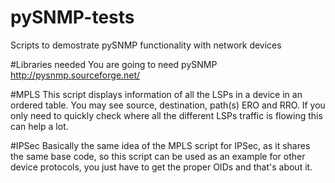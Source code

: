 # pySNMP-tests
Scripts to demostrate pySNMP functionality with network devices

#Libraries needed
You are going to need pySNMP http://pysnmp.sourceforge.net/

#MPLS
This script displays information of all the LSPs in a device in an ordered table. You may see source, destination, path(s) ERO and RRO. If you only need to quickly check where all the different LSPs traffic is flowing this can help a lot.

#IPSec
Basically the same idea of the MPLS script for IPSec, as it shares the same base code, so this script can be used as an example for other device protocols, you just have to get the proper OIDs and that's about it.
